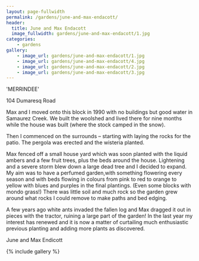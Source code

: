 ```yaml
---
layout: page-fullwidth
permalink: /gardens/june-and-max-endacott/
header:
  title: June and Max Endacott
  image_fullwidth: gardens/june-and-max-endacott/1.jpg
categories:
    - gardens
gallery:
    - image_url: gardens/june-and-max-endacott/1.jpg
    - image_url: gardens/june-and-max-endacott/4.jpg
    - image_url: gardens/june-and-max-endacott/2.jpg
    - image_url: gardens/june-and-max-endacott/3.jpg
---
```


'MERRINDEE'

104 Dumaresq Road
 
Max and I moved onto this block in 1990 with no buildings but good water in Samaurez Creek.  We built the woolshed and lived there for nine months while the house was built (where the stock camped in the snow).

Then I commenced on the surrounds – starting with laying the rocks for the patio.  The pergola was erected and the wisteria planted.

Max fenced off a small house yard which was soon planted with the liquid ambers and a few fruit trees, plus the beds around the house.  Lightening and a severe storm blew down a large dead tree and I decided to expand.  My aim was to have a perfumed garden,with something flowering every season and with beds flowing in colours from pink to red to orange to yellow with blues and purples in the final plantings.  (Even some blocks with mondo grass!)  There was little soil and much rock so the garden grew around what rocks I could remove to make paths and bed edging.  

A few years ago white ants invaded the fallen log and Max dragged it out in pieces with the tractor, ruining a large part of the garden!  In the last year my interest has renewed and it is now a matter of curtailing much enthusiastic previous planting and adding more plants as discovered.
 
June and Max Endicott

{% include gallery %}